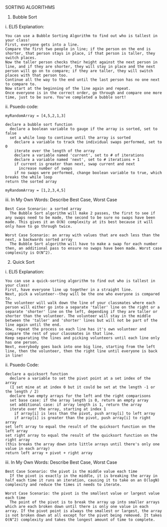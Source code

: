 SORTING ALGORITHMS

1. Bubble Sort

  i. ELI5 Explanation:

    You can use a Bubble Sorting Algorithm to find out who is tallest in your class!
    First, everyone gets into a line.
    Compare the first two people in line; if the person on the end is shorter, that person stays in place, if that person is taller, they switch places.
    Now the taller person checks their height against the next person in line, and if they are shorter, they will stay in place and the next person will go on to compare; if they are taller, they will switch places with that person too.
    Continue all the way to the end until the last person has no one next to compare to.
    Now start at the beginning of the line again and repeat.
    Once everyone is in the correct order, go through and compare one more time, just to be sure. You've completed a bubble sort!

  ii. Psuedo code:

    myRandomArray = [4,5,2,1,3]

    declare a bubble sort function
      declare a boolean variable to gauge if the array is sorted, set to false
      set a while loop to continue until the array is sorted
        declare a variable to track the individual swaps performed, set to 0
        iterate over the length of the array
        declare a variable named 'current', set to # of iterations
        declare a variable named 'next', set to # iterations + 1
        if current is greater than next, swap current and next
          increase number of swaps
        if no swaps were performed, change boolean variable to true, which breaks the while loop
    return the sorted array

    myRandomArray = [1,2,3,4,5]

  iii. In My Own Words: Describe Best Case, Worst Case

    Best Case Scenario: a sorted array
      The Bubble Sort algorithm will make 2 passes, the first to see if any swaps need to be made, the second to be sure no swaps have been made. This gives it an O(N) complexity at its best because it will only have to go through twice.

    Worst Case Scenario: an array with values that are each less than the next, a backwards sorted array
      The Bubble Sort algorithm will have to make a swap for each number then, an additional pass to ensure no swaps have been made. Worst case complexity is O(N^2).


2. Quick Sort

  i. ELI5 Explanation:

    You can use a quick-sorting algorithm to find out who is tallest in your class!
    First, have everyone line up together in a straight line.
    Next, pick a volunteer--they will be the one who everyone is compared to.
    The volunteer will walk down the line of your classmates where each person will either go into a separate 'taller' line on the right or a separate 'shorter' line on the left, depending if they are taller or shorter than the volunteer. The volunteer will stay in the middle between the 'taller' and 'shorter' lines but will not be part of the line again until the end.
    Now, repeat the process so each line has it's own volunteer and compare the rest of your classmates in that line.
    Keep separating the lines and picking volunteers until each line only has one person.
    Next, everybody goes back into one big line, starting from the left line, then the volunteer, then the right line until everyone is back in line!

  ii. Psuedo Code:

    declare a quicksort function
      declare a variable to set the pivot point at a set index of the array
      (I set mine at at index 0 but it could be set at the length -1 or the length / 2)
      declare two empty arrays for the left and the right comparisons
      set base case: if the array length is 0, return an empty array
      set additional case: if array length is 1, return the array
      iterate over the array, starting at index 1
        if array[i] is less than the pivot, push array[i] to left array
        if array[i] is greater than the pivot, push array[i] to right array
    set left array to equal the result of the quicksort function on the left array
    set right array to equal the result of the quicksort function on the right array
    (this breaks the array down into little arrays until there's only one value in each array)
    return left array + pivot + right array

  iii. In My Own Words: Describe Best Case, Worst Case

    Best Case Scenario: the pivot is the middle value each time
      If the pivot is exactly in the middle, it is breaking the array in half each time it runs an iteration, causing it to take on an O(logN) complexity and reduce the times it needs to iterate.

    Worst Case Scenario: the pivot is the smallest value or largest value each time
      The point of the pivot is to break the array up into smaller arrays which are each broken down until there is only one value in each array. If the pivot point is always the smallest or largest, the array is not broken down at all except for the pivot being removed. It takes O(N^2) complexity and takes the longest amount of time to complete.